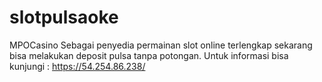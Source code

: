 # slotpulsaoke
MPOCasino Sebagai penyedia permainan slot online terlengkap sekarang bisa melakukan deposit pulsa tanpa potongan.             Untuk informasi bisa kunjungi : https://54.254.86.238/
